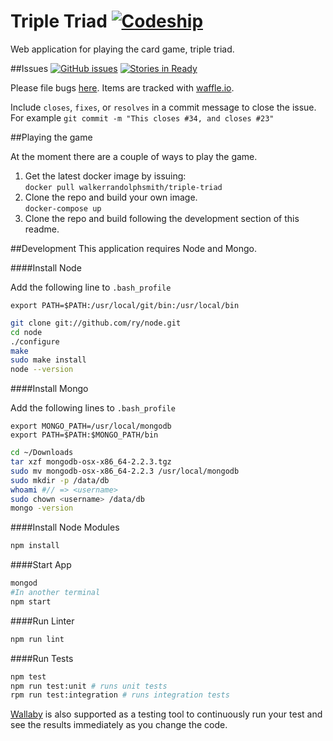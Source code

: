 # Triple Triad [![Codeship][ci-badge]][ci]

Web application for playing the card game, triple triad.

##Issues [![GitHub issues][issues-badge]][issues] [![Stories in Ready][waffle-badge]][waffle]

Please file bugs [here][issues]. Items are tracked with [waffle.io](https://waffle.io/walkerrandolphsmith/triple-triad).

Include `closes`, `fixes`, or `resolves` in a commit message to close the issue.  
For example `git commit -m "This closes #34, and closes #23"` 

##Playing the game

At the moment there are a couple of ways to play the game.

1. Get the latest docker image by issuing:   
  `docker pull walkerrandolphsmith/triple-triad`
2. Clone the repo and build your own image.  
  `docker-compose up`
3. Clone the repo and build following the development section of this readme.  


##Development
This application requires Node and Mongo.

####Install Node

Add the following line to `.bash_profile`

```
export PATH=$PATH:/usr/local/git/bin:/usr/local/bin
```

```bash
git clone git://github.com/ry/node.git
cd node
./configure
make
sudo make install
node --version
```

####Install Mongo

Add the following lines to `.bash_profile`

```
export MONGO_PATH=/usr/local/mongodb
export PATH=$PATH:$MONGO_PATH/bin
```

```bash
cd ~/Downloads
tar xzf mongodb-osx-x86_64-2.2.3.tgz
sudo mv mongodb-osx-x86_64-2.2.3 /usr/local/mongodb
sudo mkdir -p /data/db
whoami #// => <username>
sudo chown <username> /data/db
mongo -version
```

####Install Node Modules
```bash
npm install
```

####Start App
```bash
mongod
#In another terminal
npm start
```

####Run Linter
```bash
npm run lint
```

####Run Tests
```bash
npm test
npm run test:unit # runs unit tests
rpm run test:integration # runs integration tests
```

[Wallaby](https://wallabyjs.com/) is also supported as a testing tool to continuously run your test and see the results immediately as you change the code.


[ci]: http://img.shields.io/codeship/7a0d0880-b10c-0133-3c40-7ee430441c87.svg?style=flat-square
[ci]: https://codeship.com/projects/7a0d0880-b10c-0133-3c40-7ee430441c87/status?branch=master
[ci-badge]: http://img.shields.io/codeship/7a0d0880-b10c-0133-3c40-7ee430441c87.svg?style=flat-square
  
[issues]: https://img.shields.io/github/issues/walkerrandolphsmith/triple-triad.svg?style=flat-square
[issues]: https://github.com/walkerrandolphsmith/triple-triad/issues
[issues-badge]: https://img.shields.io/github/issues/walkerrandolphsmith/triple-triad.svg?style=flat-square

[waffle]: https://img.shields.io/github/issues/walkerrandolphsmith/triple-triad.svg?style=flat-square
[waffle]: http://waffle.io/walkerrandolphsmith/triple-triad
[waffle-badge]: https://img.shields.io/waffle/label/walkerrandolphsmith/triple-triad.svg?style=flat-square

